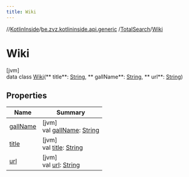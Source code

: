 ```yaml
---
title: Wiki
---
```

//[KotlinInside](../../../../index.html)/[be.zvz.kotlininside.api.generic](../../index.html)
/[TotalSearch](../index.html)/[Wiki](index.html)

# Wiki

[jvm]\
data class [Wiki](index.html)(**
title**: [String](https://kotlinlang.org/api/latest/jvm/stdlib/kotlin/-string/index.html), **
gallName**: [String](https://kotlinlang.org/api/latest/jvm/stdlib/kotlin/-string/index.html), **
url**: [String](https://kotlinlang.org/api/latest/jvm/stdlib/kotlin/-string/index.html))

## Properties

| Name | Summary |
|---|---|
| [gallName](gall-name.html) | [jvm]<br>val [gallName](gall-name.html): [String](https://kotlinlang.org/api/latest/jvm/stdlib/kotlin/-string/index.html) |
| [title](title.html) | [jvm]<br>val [title](title.html): [String](https://kotlinlang.org/api/latest/jvm/stdlib/kotlin/-string/index.html) |
| [url](url.html) | [jvm]<br>val [url](url.html): [String](https://kotlinlang.org/api/latest/jvm/stdlib/kotlin/-string/index.html) |

